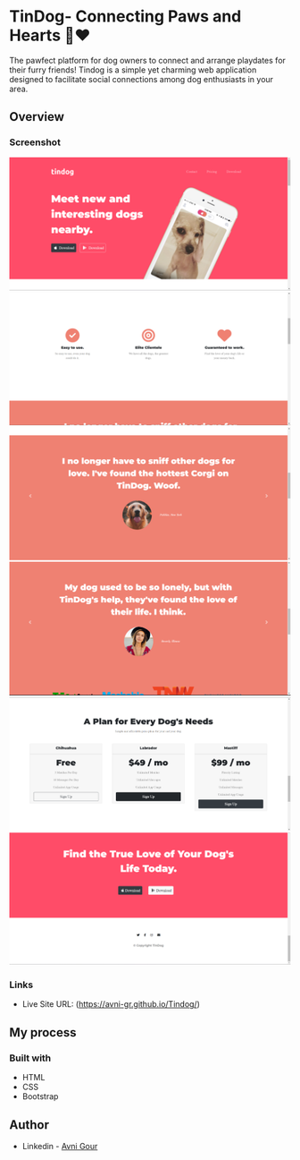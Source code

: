 
# TinDog- Connecting Paws and Hearts 🐾❤️
The pawfect platform for dog owners to connect and arrange playdates for their furry friends! Tindog is a simple yet charming web application designed to facilitate social connections among dog enthusiasts in your area.

## Overview

### Screenshot

![](https://github.com/Avni-gr/Tindog/blob/main/Screenshot%202024-02-29%20201100.png?raw=true)
![](https://github.com/Avni-gr/Tindog/blob/main/Screenshot%202024-02-29%20201132.png?raw=true)
![](https://github.com/Avni-gr/Tindog/blob/main/Screenshot%202024-02-29%20201155.png?raw=true)
![](https://github.com/Avni-gr/Tindog/blob/main/Screenshot%202024-02-29%20201352.png?raw=true)
![](https://github.com/Avni-gr/Tindog/blob/main/Screenshot%202024-02-29%20201405.png?raw=true)
![](https://github.com/Avni-gr/Tindog/blob/main/Screenshot%202024-02-29%20201420.png?raw=true)

### Links

- Live Site URL: (https://avni-gr.github.io/Tindog/)

## My process

### Built with

- HTML
- CSS
- Bootstrap

## Author

- Linkedin - [Avni Gour](https://www.linkedin.com/in/avni-gour-aa2375201/)





